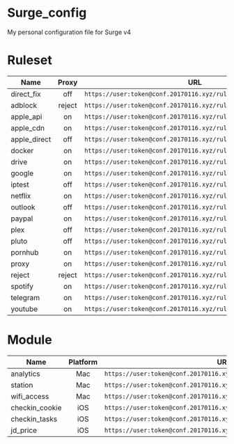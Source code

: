 # Surge_config

My personal configuration file for Surge v4

# Ruleset

| Name           |   Proxy  |                        URL                                 |
| -------------- | :------: | ---------------------------------------------------------- |
| direct_fix     |   off    | `https://user:token@conf.20170116.xyz/ruleset/direct_fix.list` |
| adblock        |   reject | `https://user:token@conf.20170116.xyz/ruleset/adblock.list` |
| apple_api      |   on     | `https://user:token@conf.20170116.xyz/ruleset/apple_api.list` |
| apple_cdn      |   on     | `https://user:token@conf.20170116.xyz/ruleset/apple_cdn.list` |
| apple_direct   |   off    | `https://user:token@conf.20170116.xyz/ruleset/apple_direct.list` |
| docker         |   on     | `https://user:token@conf.20170116.xyz/ruleset/docker.list` |
| drive          |   on     | `https://user:token@conf.20170116.xyz/ruleset/drive.list` |
| google         |   on     | `https://user:token@conf.20170116.xyz/ruleset/google.list` |
| iptest         |   off    | `https://user:token@conf.20170116.xyz/ruleset/iptest.list` |
| netflix        |   on     | `https://user:token@conf.20170116.xyz/ruleset/netflix.list` |
| outlook        |   off    | `https://user:token@conf.20170116.xyz/ruleset/outlook.list` |
| paypal         |   on     | `https://user:token@conf.20170116.xyz/ruleset/paypal.list` |
| plex           |   off    | `https://user:token@conf.20170116.xyz/ruleset/plex.list` |
| pluto          |   off    | `https://user:token@conf.20170116.xyz/ruleset/pluto.list` |
| pornhub        |   on     | `https://user:token@conf.20170116.xyz/ruleset/pornhub.list` |
| proxy          |   on     | `https://user:token@conf.20170116.xyz/ruleset/proxy.list` |
| reject         |   reject | `https://user:token@conf.20170116.xyz/ruleset/reject.list` |
| spotify        |   on     | `https://user:token@conf.20170116.xyz/ruleset/spotify.list` |
| telegram       |   on     | `https://user:token@conf.20170116.xyz/ruleset/telegram.list` |
| youtube        |   on     | `https://user:token@conf.20170116.xyz/ruleset/youtube.list` |

# Module

| Name           | Platform  |                        URL                                       |
| -------------- | :------:  | ---------------------------------------------------------------- |
| analytics      |   Mac     | `https://user:token@conf.20170116.xyz/module/analytics.sgmodule` |
| station        |   Mac     | `https://user:token@conf.20170116.xyz/module/station.sgmodule` |
| wifi_access    |   Mac     | `https://user:token@conf.20170116.xyz/module/wifi_access.sgmodule` |
| checkin_cookie |   iOS     | `https://user:token@conf.20170116.xyz/module/checkin_cookie.sgmodule` |
| checkin_tasks  |   iOS     | `https://user:token@conf.20170116.xyz/module/checkin_tasks.sgmodule` |
| jd_price       |   iOS     | `https://user:token@conf.20170116.xyz/module/jd_price.sgmodule` |


